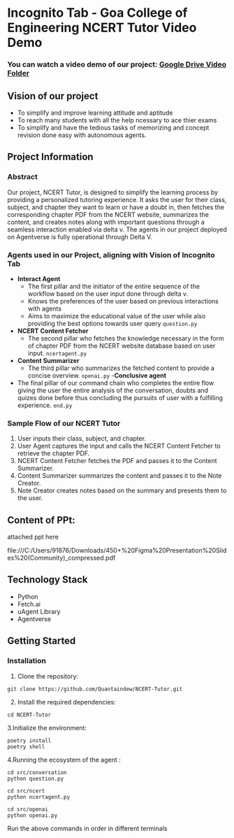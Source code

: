 # Incognito Tab - Goa College of Engineering NCERT Tutor Video Demo

### You can watch a video demo of our project: [Google Drive Video Folder](<insert link here>)

## Vision of our project
- To simplify and improve learning attitude and aptitude
- To reach many students with all the help ncessary to ace thier exams
- To simplify and have the tedious tasks of memorizing and concept revision done easy with autonomous agents.
  

## Project Information

### Abstract
Our project, NCERT Tutor, is designed to simplify the learning process by providing a personalized tutoring experience. It asks the user for their class, subject, and chapter they want to learn or have a doubt in, then fetches the corresponding chapter PDF from the NCERT website, summarizes the content, and creates notes along with important questions through a seamless interaction enabled via delta v. The agents in our project deployed on Agentverse is fully operational through Delta V.

### Agents used in our Project, aligning with Vision of Incognito Tab
- **Interact Agent**
  - The first pillar and the initiator of the entire sequence of the workflow based on the user input done through delta v.
  - Knows the preferences of the user based on previous interactions with agents
  - Aims to maximize the educational value of the user while also providing the best options towards user query
``question.py``
- **NCERT Content Fetcher**
  - The second pillar who fetches the knowledge necessary in the form of chapter PDF from the NCERT website database based on user input.
``ncertagent.py``
- **Content Summarizer**
  - The third pillar who summarizes the fetched content to provide a concise overview.
``openai.py``
-**Conclusive agent**
- The final pillar of our command chain who completes the entire flow giving the user the entire analysis of the conversation, doubts and quizes done before thus concluding the pursuits of user with a fulfilling experience.
``end.py``

### Sample Flow of our NCERT Tutor
1. User inputs their class, subject, and chapter.
2. User Agent captures the input and calls the NCERT Content Fetcher to retrieve the chapter PDF.
3. NCERT Content Fetcher fetches the PDF and passes it to the Content Summarizer.
4. Content Summarizer summarizes the content and passes it to the Note Creator.
5. Note Creator creates notes based on the summary and presents them to the user.

## Content of PPt:
attached ppt here 

file:///C:/Users/91876/Downloads/450+%20Figma%20Presentation%20Slides%20(Community)_compressed.pdf

## Technology Stack
- Python
- Fetch.ai
- uAgent Library
- Agentverse

## Getting Started

### Installation
1. Clone the repository:

 ```git clone https://github.com/Quantaindew/NCERT-Tutor.git```

2. Install the required dependencies:

```
cd NCERT-Tutor
```

3.Initialize the environment:

```
poetry install
poetry shell
```

4.Running the ecosystem of the agent :

```
cd src/conversation
python question.py
```

```
cd src/ncert
python ncertagent.py
```

```
cd src/openai
python openai.py 
```
Run the above commands in order in different terminals
